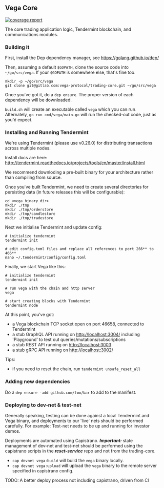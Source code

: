 ## Vega Core

[![coverage report](https://gitlab.com/vega-protocol/trading-core/badges/develop/coverage.svg)](https://gitlab.com/vega-protocol/trading-core/commits/develop)

The core trading application logic, Tendermint blockchain, and communications modules.

### Building it

First, install the Dep dependency manager, see https://golang.github.io/dep/

Then, assuming a default `$GOPATH`, clone the source code into `~/go/src/vega`. If your `$GOPATH` is somewhere else, that's fine too. 

```
mkdir -p ~/go/src/vega
git clone git@gitlab.com:vega-protocol/trading-core.git ~/go/src/vega
```

Once you've got it, do a `dep ensure`. The proper version of each dependency will be downloaded.

`build.sh` will create an executable called `vega` which you can run. Alternately, `go run cmd/vega/main.go` will run the checked-out code, just as you'd expect.

### Installing and Running Tendermint

We're using Tendermint (please use v0.26.0) for distributing transactions across multiple nodes.

Install docs are here: http://tendermint.readthedocs.io/projects/tools/en/master/install.html

We recommend downloding a pre-built binary for your architecture rather than compiling from source.

Once you've built Tendermint, we need to create several directories for persisting data (in future releases this will be configurable):

```
cd <vega_binary_dir>
mkdir ./tmp
mkdir ./tmp/orderstore
mkdir ./tmp/candlestore
mkdir ./tmp/tradestore
```

Next we initialise Tendermint and update config:

```
# initialize tendermint
tendermint init

# edit config.toml files and replace all references to port 266** to 466**
nano ~/.tendermint/config/config.toml
```

Finally, we start Vega like this:

```
# initialize tendermint
tendermint init

# run vega with the chain and http server
vega

# start creating blocks with Tendermint
tendermint node
```

At this point, you've got:

* a Vega blockchain TCP socket open on port 46658, connected to Tendermint
* a stub GraphQL API running on [http://localhost:3004/](http://localhost:3004) including 'Playground' to test out queries/mutations/subscriptions
* a stub REST API running on [http://localhost:3003](http://localhost:3003)
* a stub gRPC API running on [http://localhost:3002/](http://localhost:3002)

Tips:

* if you need to reset the chain, run `tendermint unsafe_reset_all`

### Adding new dependencies

Do a `dep ensure -add github.com/foo/bar` to add to the manifest.

### Deploying to dev-net & test-net

Generally speaking, testing can be done against a local Tendermint and Vega binary, and deployments to our 'live' nets should be performed carefully. For example: Test-net needs to be up and running for investor demos. 

Deployments are automated using Capistrano. ***Important:*** state management of dev-net and test-net should be performed using the capistrano scripts in the ***reset-service*** repo and not from the trading-core.

* `cap devnet vega:build` will build the `vega` binary locally.
* `cap devnet vega:upload` will upload the `vega` binary to the remote server specified in capistrano config.

TODO: A better deploy process not including capistrano, driven from CI